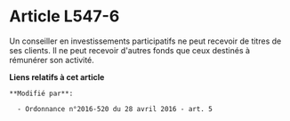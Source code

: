 # Article L547-6

Un conseiller en investissements participatifs ne peut recevoir de titres de ses clients. Il ne peut recevoir d'autres fonds
que ceux destinés à rémunérer son activité.

**Liens relatifs à cet article**

	**Modifié par**:

	  - Ordonnance n°2016-520 du 28 avril 2016 - art. 5
